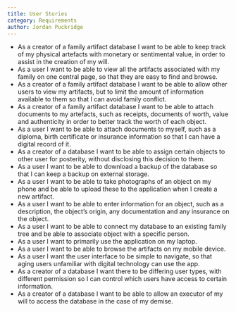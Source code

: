 ```yaml
---
title: User Stories
category: Requirements
author: Jordan Puckridge
---
```


- As a creator of a family artifact database I want to be able to keep track of my physical artefacts with monetary or sentimental value, in order to assist in the creation of my will.
- As a user I want to be able to view all the artifacts associated with my family on one central page, so that they are easy to find and browse.
- As a creator of a family artifact database I want to be able to allow other users to view my artifacts, but to limit the amount of information available to them so that I can avoid family conflict.
- As a creator of a family artifact database I want to be able to attach documents to my artefacts, such as receipts, documents of worth, value and authenticity in order to better track the worth of each object.
- As a user I want to be able to attach documents to myself, such as a diploma, birth certificate or insurance information so that I can have a digital record of it.
- As a creator of a database I want to be able to assign certain objects to other user for posterity, without disclosing this decision to them.
- As a user I want to be able to download a backup of the database so that I can keep a backup on external storage.
- As a user I want to be able to take photographs of an object on my phone and be able to upload these to the application when I create a new artifact.
- As a user I want to be able to enter information for an object, such as a description, the object’s origin, any documentation and any insurance on the object.
- As a user I want to be able to connect my database to an existing family tree and be able to associate object with a specific person.
- As a user I want to primarily use the application on my laptop.
- As a user I want to be able to browse the artifacts on my mobile device.
- As a user I want the user interface to be simple to navigate, so that aging users unfamiliar with digital technology can use the app.
- As a creator of a database I want there to be differing user types, with different permission so I can control which users have access to certain information.
- As a creator of a database I want to be able to allow an executor of my will to access the database in the case of my demise. 

